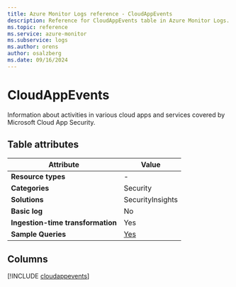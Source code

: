 ```yaml
---
title: Azure Monitor Logs reference - CloudAppEvents
description: Reference for CloudAppEvents table in Azure Monitor Logs.
ms.topic: reference
ms.service: azure-monitor
ms.subservice: logs
ms.author: orens
author: osalzberg
ms.date: 09/16/2024
---
```


# CloudAppEvents

Information about activities in various cloud apps and services covered by Microsoft Cloud App Security.


## Table attributes

|Attribute|Value|
|---|---|
|**Resource types**|-|
|**Categories**|Security|
|**Solutions**| SecurityInsights|
|**Basic log**|No|
|**Ingestion-time transformation**|Yes|
|**Sample Queries**|[Yes](/azure/azure-monitor/reference/queries/cloudappevents)|



## Columns
  
[!INCLUDE [cloudappevents](~/reusable-content/ce-skilling/azure/includes/azure-monitor/reference/tables/cloudappevents-include.md)]
